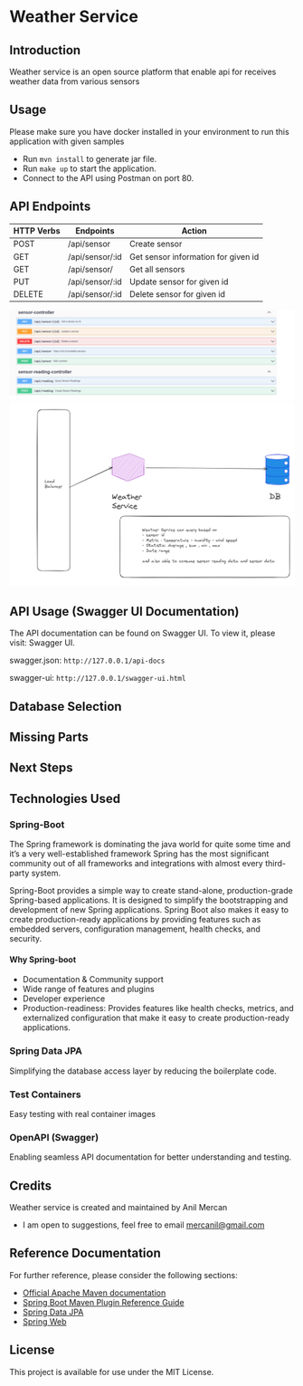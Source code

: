 # Weather Service

## Introduction

Weather service is an open source platform that enable api for receives weather data from various sensors

## Usage
Please make sure you have docker installed in your environment to run this application with given samples
* Run `mvn install` to generate jar file.
* Run `make up` to start the application.
* Connect to the API using Postman on port 80.

## API Endpoints

| HTTP Verbs | Endpoints       | Action                              |
|------------|-----------------|-------------------------------------|
| POST       | /api/sensor     | Create sensor                       |
| GET        | /api/sensor/:id | Get sensor information for given id |
| GET        | /api/sensor/    | Get all sensors                     |
| PUT        | /api/sensor/:id | Update sensor for given id          |
| DELETE     | /api/sensor/:id | Delete sensor for given id          |

![Alt text](docs\swagger-weather-service.png "API definition screenshot")
![Alt text](docs\weather-service-sd.png "system design screenshot")

## API Usage (Swagger UI Documentation)
The API documentation can be found on Swagger UI. To view it, please visit: Swagger UI.

swagger.json: `http://127.0.0.1/api-docs`

swagger-ui: `http://127.0.0.1/swagger-ui.html`

## Database Selection

## Missing Parts

## Next Steps

## Technologies Used

### Spring-Boot
The Spring framework is dominating the java world for quite some time and it’s a very well-established framework Spring has the most significant community out of all frameworks and integrations with almost every third-party system.

Spring-Boot provides a simple way to create stand-alone, production-grade Spring-based applications. It is designed to simplify the bootstrapping and development of new Spring applications. Spring Boot also makes it easy to create production-ready applications by providing features such as embedded servers, configuration management, health checks, and security.

#### Why Spring-boot
* Documentation & Community support
* Wide range of features and plugins
* Developer experience
* Production-readiness: Provides features like health checks, metrics, and externalized configuration that make it easy to create production-ready applications.

### Spring Data JPA
Simplifying the database access layer by reducing the boilerplate code.


### Test Containers

Easy testing with real container images

### OpenAPI (Swagger)
Enabling seamless API documentation for better understanding and testing.


## Credits

Weather service is created and maintained by Anil Mercan

* I am open to suggestions, feel free to email mercanil@gmail.com

## Reference Documentation

For further reference, please consider the following sections:

* [Official Apache Maven documentation](https://maven.apache.org/guides/index.html)
* [Spring Boot Maven Plugin Reference Guide](https://docs.spring.io/spring-boot/docs/3.1.4/maven-plugin/reference/html/)
* [Spring Data JPA](https://docs.spring.io/spring-boot/docs/3.1.4/reference/htmlsingle/index.html#data.sql.jpa-and-spring-data)
* [Spring Web](https://docs.spring.io/spring-boot/docs/3.1.4/reference/htmlsingle/index.html#web)

## License
This project is available for use under the MIT License.
